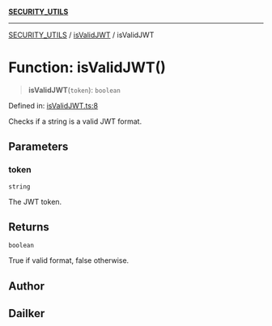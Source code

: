 [**SECURITY_UTILS**](../../README.md)

***

[SECURITY_UTILS](../../README.md) / [isValidJWT](../README.md) / isValidJWT

# Function: isValidJWT()

> **isValidJWT**(`token`): `boolean`

Defined in: [isValidJWT.ts:8](https://github.com/dailker/everyutil-js/blob/b3e269da55b7d96c15eb37e98c5c4f6b94f05f6f/src/security/isValidJWT.ts#L8)

Checks if a string is a valid JWT format.

## Parameters

### token

`string`

The JWT token.

## Returns

`boolean`

True if valid format, false otherwise.

## Author

## Dailker
